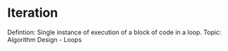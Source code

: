 # Iteration

Defintion: Single instance of execution of a block of code in a loop. 
Topic: Algorithm Design - Loops